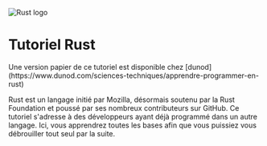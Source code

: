 ![Rust logo](https://blog.guillaume-gomez.fr/blog/rust-logo.png)

# Tutoriel Rust

<div class="paper-book">Une version papier de ce tutoriel est disponible chez [dunod](https://www.dunod.com/sciences-techniques/apprendre-programmer-en-rust)</div>

Rust est un langage initié par Mozilla, désormais soutenu par la Rust Foundation et poussé par ses nombreux contributeurs sur GitHub. Ce tutoriel s'adresse à des développeurs ayant déjà programmé dans un autre langage. Ici, vous apprendrez toutes les bases afin que vous puissiez vous débrouiller tout seul par la suite.
